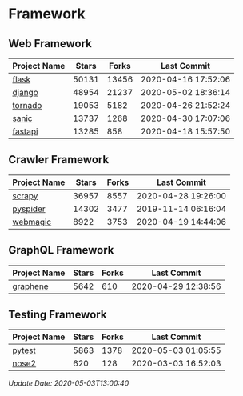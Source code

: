 # Framework

## Web Framework

| Project Name | Stars | Forks | Last Commit |
| ------------ | ----- | ----- | ----------- |
| [flask](https://github.com/pallets/flask) | 50131 | 13456 | 2020-04-16 17:52:06 |
| [django](https://github.com/django/django) | 48954 | 21237 | 2020-05-02 18:36:14 |
| [tornado](https://github.com/tornadoweb/tornado) | 19053 | 5182 | 2020-04-26 21:52:24 |
| [sanic](https://github.com/huge-success/sanic) | 13737 | 1268 | 2020-04-30 17:07:06 |
| [fastapi](https://github.com/tiangolo/fastapi) | 13285 | 858 | 2020-04-18 15:57:50 |

## Crawler Framework

| Project Name | Stars | Forks | Last Commit |
| ------------ | ----- | ----- | ----------- |
| [scrapy](https://github.com/scrapy/scrapy) | 36957 | 8557 | 2020-04-28 19:26:00 |
| [pyspider](https://github.com/binux/pyspider) | 14302 | 3477 | 2019-11-14 06:16:04 |
| [webmagic](https://github.com/code4craft/webmagic) | 8922 | 3753 | 2020-04-19 14:44:06 |

## GraphQL Framework

| Project Name | Stars | Forks | Last Commit |
| ------------ | ----- | ----- | ----------- |
| [graphene](https://github.com/graphql-python/graphene) | 5642 | 610 | 2020-04-29 12:38:56 |

## Testing Framework

| Project Name | Stars | Forks | Last Commit |
| ------------ | ----- | ----- | ----------- |
| [pytest](https://github.com/pytest-dev/pytest) | 5863 | 1378 | 2020-05-03 01:05:55 |
| [nose2](https://github.com/nose-devs/nose2) | 620 | 128 | 2020-03-03 16:52:03 |

*Update Date: 2020-05-03T13:00:40*